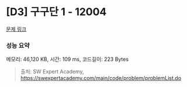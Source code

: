 # [D3] 구구단 1 - 12004 

[문제 링크](https://swexpertacademy.com/main/code/problem/problemDetail.do?contestProbId=AXkcWgFa8sADFAS8) 

### 성능 요약

메모리: 46,120 KB, 시간: 109 ms, 코드길이: 223 Bytes



> 출처: SW Expert Academy, https://swexpertacademy.com/main/code/problem/problemList.do